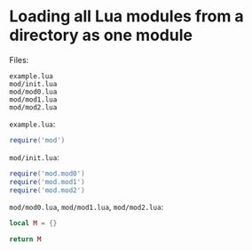 # Loading all Lua modules from a directory as one module

Files:

```
example.lua
mod/init.lua
mod/mod0.lua
mod/mod1.lua
mod/mod2.lua
```

`example.lua`:

```lua
require('mod')
```

`mod/init.lua`:

```lua
require('mod.mod0')
require('mod.mod1')
require('mod.mod2')
```

`mod/mod0.lua`, `mod/mod1.lua`, `mod/mod2.lua`:

```lua
local M = {}

return M
```
